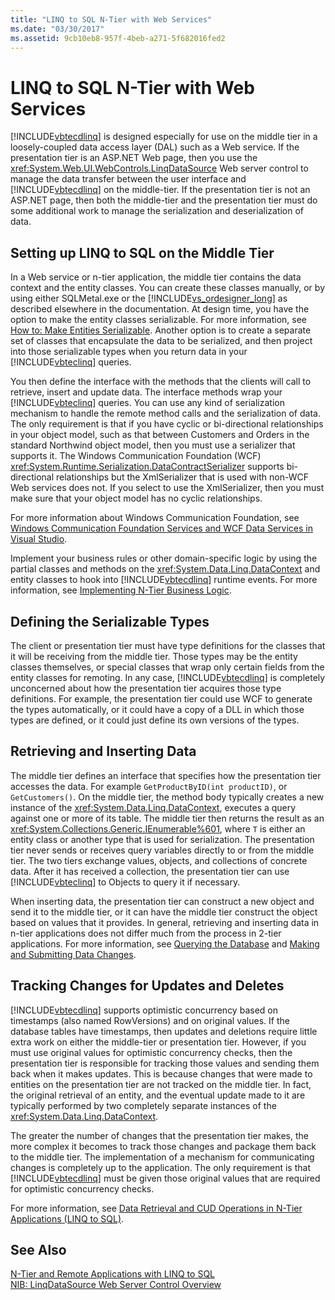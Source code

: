 ```yaml
---
title: "LINQ to SQL N-Tier with Web Services"
ms.date: "03/30/2017"
ms.assetid: 9cb10eb8-957f-4beb-a271-5f682016fed2
---
```

# LINQ to SQL N-Tier with Web Services
[!INCLUDE[vbtecdlinq](../../../../../../includes/vbtecdlinq-md.md)] is designed especially for use on the middle tier in a loosely-coupled data access layer (DAL) such as a Web service. If the presentation tier is an ASP.NET Web page, then you use the <xref:System.Web.UI.WebControls.LinqDataSource> Web server control to manage the data transfer between the user interface and [!INCLUDE[vbtecdlinq](../../../../../../includes/vbtecdlinq-md.md)] on the middle-tier. If the presentation tier is not an ASP.NET page, then both the middle-tier and the presentation tier must do some additional work to manage the serialization and deserialization of data.  
  
## Setting up LINQ to SQL on the Middle Tier  
 In a Web service or n-tier application, the middle tier contains the data context and the entity classes. You can create these classes manually, or by using either SQLMetal.exe or the [!INCLUDE[vs_ordesigner_long](../../../../../../includes/vs-ordesigner-long-md.md)] as described elsewhere in the documentation. At design time, you have the option to make the entity classes serializable. For more information, see [How to: Make Entities Serializable](../../../../../../docs/framework/data/adonet/sql/linq/how-to-make-entities-serializable.md). Another option is to create a separate set of classes that encapsulate the data to be serialized, and then project into those serializable types when you return data in your [!INCLUDE[vbteclinq](../../../../../../includes/vbteclinq-md.md)] queries.  
  
 You then define the interface with the methods that the clients will call to retrieve, insert and update data. The interface methods wrap your [!INCLUDE[vbteclinq](../../../../../../includes/vbteclinq-md.md)] queries. You can use any kind of serialization mechanism to handle the remote method calls and the serialization of data. The only requirement is that if you have cyclic or bi-directional relationships in your object model, such as that between Customers and Orders in the standard Northwind object model, then you must use a serializer that supports it. The Windows Communication Foundation (WCF) <xref:System.Runtime.Serialization.DataContractSerializer> supports bi-directional relationships but the XmlSerializer that is used with non-WCF Web services does not. If you select to use the XmlSerializer, then you must make sure that your object model has no cyclic relationships.  
  
 For more information about Windows Communication Foundation, see [Windows Communication Foundation Services and WCF Data Services in Visual Studio](/visualstudio/data-tools/windows-communication-foundation-services-and-wcf-data-services-in-visual-studio).  
  
 Implement your business rules or other domain-specific logic by using the partial classes and methods on the <xref:System.Data.Linq.DataContext> and entity classes to hook into [!INCLUDE[vbtecdlinq](../../../../../../includes/vbtecdlinq-md.md)] runtime events. For more information, see [Implementing N-Tier Business Logic](../../../../../../docs/framework/data/adonet/sql/linq/implementing-business-logic-linq-to-sql.md).  
  
## Defining the Serializable Types  
 The client or presentation tier must have type definitions for the classes that it will be receiving from the middle tier. Those types may be the entity classes themselves, or special classes that wrap only certain fields from the entity classes for remoting. In any case, [!INCLUDE[vbtecdlinq](../../../../../../includes/vbtecdlinq-md.md)] is completely unconcerned about how the presentation tier acquires those type definitions. For example, the presentation tier could use WCF to generate the types automatically, or it could have a copy of a DLL in which those types are defined, or it could just define its own versions of the types.  
  
## Retrieving and Inserting Data  
 The middle tier defines an interface that specifies how the presentation tier accesses the data. For example `GetProductByID(int productID)`, or `GetCustomers()`. On the middle tier, the method body typically creates a new instance of the <xref:System.Data.Linq.DataContext>, executes a query against one or more of its table. The middle tier then returns the result as an <xref:System.Collections.Generic.IEnumerable%601>, where `T` is either an entity class or another type that is used for serialization. The presentation tier never sends or receives query variables directly to or from the middle tier. The two tiers exchange values, objects, and collections of concrete data. After it has received a collection, the presentation tier can use [!INCLUDE[vbteclinq](../../../../../../includes/vbteclinq-md.md)] to Objects to query it if necessary.  
  
 When inserting data, the presentation tier can construct a new object and send it to the middle tier, or it can have the middle tier construct the object based on values that it provides. In general, retrieving and inserting data in n-tier applications does not differ much from the process in 2-tier applications. For more information, see [Querying the Database](../../../../../../docs/framework/data/adonet/sql/linq/querying-the-database.md) and [Making and Submitting Data Changes](../../../../../../docs/framework/data/adonet/sql/linq/making-and-submitting-data-changes.md).  
  
## Tracking Changes for Updates and Deletes  
 [!INCLUDE[vbtecdlinq](../../../../../../includes/vbtecdlinq-md.md)] supports optimistic concurrency based on timestamps (also named RowVersions) and on original values. If the database tables have timestamps, then updates and deletions require little extra work on either the middle-tier or presentation tier. However, if you must use original values for optimistic concurrency checks, then the presentation tier is responsible for tracking those values and sending them back when it makes updates. This is because changes that were made to entities on the presentation tier are not tracked on the middle tier. In fact, the original retrieval of an entity, and the eventual update made to it are typically performed by two completely separate instances of the <xref:System.Data.Linq.DataContext>.  
  
 The greater the number of changes that the presentation tier makes, the more complex it becomes to track those changes and package them back to the middle tier. The implementation of a mechanism for communicating changes is completely up to the application. The only requirement is that [!INCLUDE[vbtecdlinq](../../../../../../includes/vbtecdlinq-md.md)] must be given those original values that are required for optimistic concurrency checks.  
  
 For more information, see [Data Retrieval and CUD Operations in N-Tier Applications (LINQ to SQL)](../../../../../../docs/framework/data/adonet/sql/linq/data-retrieval-and-cud-operations-in-n-tier-applications.md).  
  
## See Also  
 [N-Tier and Remote Applications with LINQ to SQL](../../../../../../docs/framework/data/adonet/sql/linq/n-tier-and-remote-applications-with-linq-to-sql.md)  
 [NIB: LinqDataSource Web Server Control Overview](https://msdn.microsoft.com/library/104cfc3f-7385-47d3-8a51-830dfa791136)
